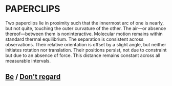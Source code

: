 # PAPERCLIPS

Two paperclips lie in proximity such that the innermost arc of one is nearly, but not quite, touching the outer curvature of the other. The air—or absence thereof—between them is noninteractive. Molecular motion remains within standard thermal equilibrium. The separation is consistent across observations. Their relative orientation is offset by a slight angle, but neither initiates rotation nor translation. Their positions persist, not due to constraint but due to an absence of force. This distance remains constant across all measurable intervals.

## [Be](page-67207ed747ff1898) / [Don't regard](page-bb84092610024200)
